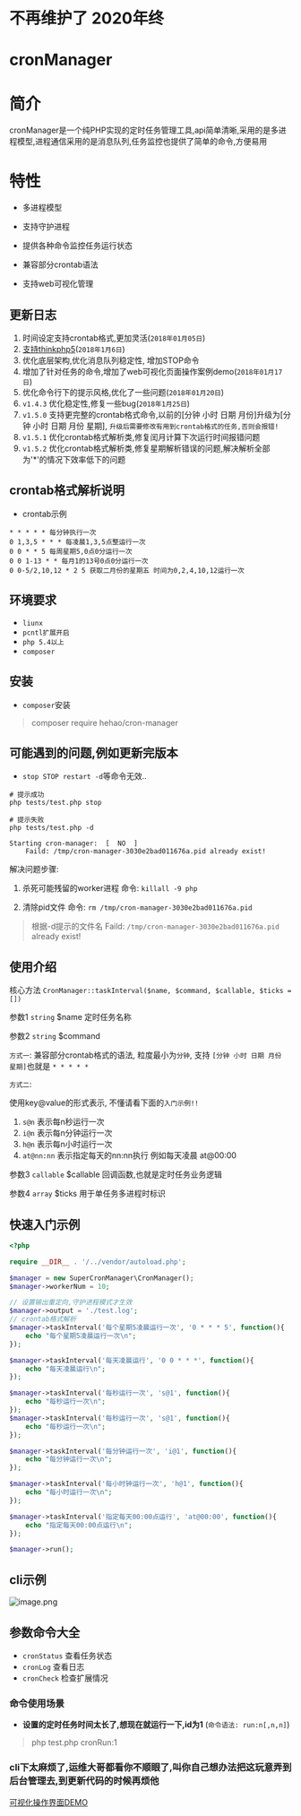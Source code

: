 # 不再维护了 2020年终

# cronManager

# 简介

cronManager是一个纯PHP实现的定时任务管理工具,api简单清晰,采用的是多进程模型,进程通信采用的是消息队列,任务监控也提供了简单的命令,方便易用

# 特性

* 多进程模型

* 支持守护进程

* 提供各种命令监控任务运行状态

* 兼容部分crontab语法

* 支持web可视化管理


## 更新日志

1. 时间设定支持crontab格式,更加灵活(`2018年01月05日`)
2. [支持thinkphp5](https://gitee.com/jianglibin/cron-manager/tree/master/doc/thinkphp5)(`2018年1月6日`)
3. 优化底层架构,优化消息队列稳定性, 增加STOP命令
4. 增加了针对任务的命令,增加了web可视化页面操作案例demo(`2018年01月17日`)
5. 优化命令行下的提示风格,优化了一些问题(`2018年01月20日`)
6. `v1.4.3` 优化稳定性,修复一些bug(`2018年1月25日`)
7. `v1.5.0` 支持更完整的crontab格式命令,以前的[分钟 小时 日期 月份]升级为[分钟 小时 日期 月份 星期], `升级后需要修改有用到crontab格式的任务,否则会报错!`
8. `v1.5.1` 优化crontab格式解析类,修复闰月计算下次运行时间报错问题
9. `v1.5.2` 优化crontab格式解析类,修复星期解析错误的问题,解决解析全部为'*'的情况下效率低下的问题

## crontab格式解析说明

* crontab示例

```
* * * * * 每分钟执行一次
0 1,3,5 * * * 每凌晨1,3,5点整运行一次
0 0 * * 5 每周星期5,0点0分运行一次
0 0 1-13 * * 每月1的13号0点0分运行一次
0 0-5/2,10,12 * 2 5 获取二月份的星期五 时间为0,2,4,10,12运行一次
```

## 环境要求

* `liunx`
* `pcntl扩展开启`
* `php 5.4以上`
* `composer`


## 安装

* `composer`安装

> composer require hehao/cron-manager

## 可能遇到的问题,例如更新完版本

* `stop STOP restart -d`等命令无效..

```
# 提示成功
php tests/test.php stop 

# 提示失败
php tests/test.php -d

Starting cron-manager:	[  NO  ]
	Faild: /tmp/cron-manager-3030e2bad011676a.pid already exist!
```
解决问题步骤:

1. 杀死可能残留的worker进程 命令: `killall -9 php`

2. 清除pid文件 命令: `rm /tmp/cron-manager-3030e2bad011676a.pid` 

> 根据-d提示的文件名 Faild: `/tmp/cron-manager-3030e2bad011676a.pid` already exist!

## 使用介绍

核心方法 `CronManager::taskInterval($name, $command, $callable, $ticks = [])` 

参数1 `string` $name 定时任务名称

参数2 `string` $command 

`方式一`: 兼容部分crontab格式的语法, 粒度最小为`分钟`, 支持 `[分钟 小时 日期 月份 星期]`也就是 `* * * * *` 

`方式二`: 

使用key@value的形式表示, 不懂请看下面的`入门示例!!`
1. `s@n` 表示每n秒运行一次 
2. `i@n` 表示每n分钟运行一次 
3. `h@n` 表示每n小时运行一次
4. `at@nn:nn` 表示指定每天的nn:nn执行 例如每天凌晨 at@00:00

参数3 `callable` $callable 回调函数,也就是定时任务业务逻辑

参数4 `array` $ticks 用于单任务多进程时标识

## 快速入门示例

```php
<?php

require __DIR__ . '/../vendor/autoload.php';

$manager = new SuperCronManager\CronManager();
$manager->workerNum = 10;

// 设置输出重定向,守护进程模式才生效
$manager->output = './test.log';
// crontab格式解析
$manager->taskInterval('每个星期5凌晨运行一次', '0 * * * 5', function(){
	echo "每个星期5凌晨运行一次\n";
});

$manager->taskInterval('每天凌晨运行', '0 0 * * *', function(){
	echo "每天凌晨运行\n";
});

$manager->taskInterval('每秒运行一次', 's@1', function(){
	echo "每秒运行一次\n";
});
$manager->taskInterval('每秒运行一次', 's@1', function(){
	echo "每秒运行一次\n";
});

$manager->taskInterval('每分钟运行一次', 'i@1', function(){
	echo "每分钟运行一次\n";
});

$manager->taskInterval('每小时钟运行一次', 'h@1', function(){
	echo "每小时运行一次\n";
});

$manager->taskInterval('指定每天00:00点运行', 'at@00:00', function(){
	echo "指定每天00:00点运行\n";
});

$manager->run();

```

## cli示例
![image.png](http://upload-images.jianshu.io/upload_images/1791210-5732b338a194023d.png?imageMogr2/auto-orient/strip%7CimageView2/2/w/1240)


## 参数命令大全
* `cronStatus` 查看任务状态
* `cronLog` 查看日志
* `cronCheck` 检查扩展情况 

### 命令使用场景

* **设置的定时任务时间太长了,想现在就运行一下,id为1** (`命令语法: run:n[,n,n]`)
> php test.php cronRun:1

### cli下太麻烦了,运维大哥都看你不顺眼了,叫你自己想办法把这玩意弄到后台管理去,到更新代码的时候再烦他

[可视化操作界面DEMO](https://gitee.com/jianglibin/cron-manager/tree/master/doc/web-cronmanager)
